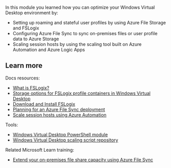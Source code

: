 In this module you learned how you can optimize your Windows Virtual Desktop environment by:

- Setting up roaming and stateful user profiles by using Azure File Storage and FSLogix
- Configuring Azure File Sync to sync on-premises files or user profile data to Azure Storage
- Scaling session hosts by using the scaling tool built on Azure Automation and Azure Logic Apps

## Learn more

Docs resources:
- [What is FSLogix?](https://docs.microsoft.com/fslogix/overview)
- [Storage options for FSLogix profile containers in Windows Virtual Desktop](https://docs.microsoft.com/azure/virtual-desktop/store-fslogix-profile)
- [Download and Install FSLogix](https://docs.microsoft.com/fslogix/install-ht)
- [Planning for an Azure File Sync deployment](https://docs.microsoft.com/azure/storage/files/storage-sync-files-planning)
- [Scale session hosts using Azure Automation](https://docs.microsoft.com/azure/virtual-desktop/virtual-desktop-fall-2019/set-up-scaling-script#create-an-azure-automation-run-as-account)

Tools:
- [Windows Virtual Desktop PowerShell module](https://docs.microsoft.com/powershell/windows-virtual-desktop/overview)
- [Windows Virtual Desktop scaling script repository](https://aka.ms/WVDscaling)

Related Microsoft Learn training:
- [Extend your on-premises file share capacity using Azure File Sync](https://docs.microsoft.com/learn/modules/extend-share-capacity-with-azure-file-sync/)
